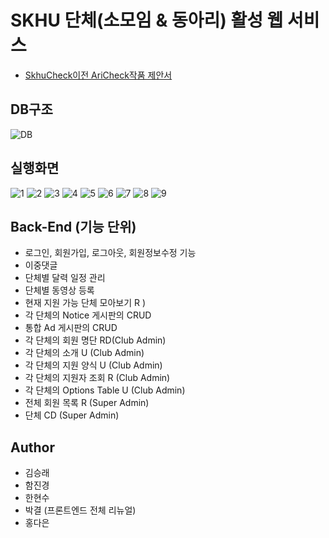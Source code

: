 # SKHU 단체(소모임 & 동아리) 활성 웹 서비스
+ [SkhuCheck이전 AriCheck작품 제안서](./document/LIKELION_Ari_Check_작품_설명서최종.pdf)

## DB구조
![DB](./img/skhu_check.PNG)

## 실행화면
![1](./img/1.PNG)
![2](./img/2.png)
![3](./img/3.png)
![4](./img/4.png)
![5](./img/5.png)
![6](./img/6.png)
![7](./img/7.png)
![8](./img/8.png)
![9](./img/9.png)



## Back-End (기능 단위)
* 로그인, 회원가입, 로그아웃, 회원정보수정 기능 
* 이중댓글
* 단체별 달력 일정 관리
* 단체별 동영상 등록
* 현재 지원 가능 단체 모아보기 R )
* 각 단체의 Notice 게시판의 CRUD
* 통합 Ad 게시판의 CRUD
* 각 단체의 회원 명단 RD(Club Admin) 
* 각 단체의 소개 U (Club Admin) 
* 각 단체의 지원 양식 U (Club Admin) 
* 각 단체의 지원자 조회 R (Club Admin)  
* 각 단체의 Options Table U (Club Admin) 
* 전체 회원 목록 R (Super Admin) 
* 단체 CD (Super Admin)  

## Author
* 김승래
* 함진경
* 한현수
* 박결 (프론트엔드 전체 리뉴얼)
* 홍다은

